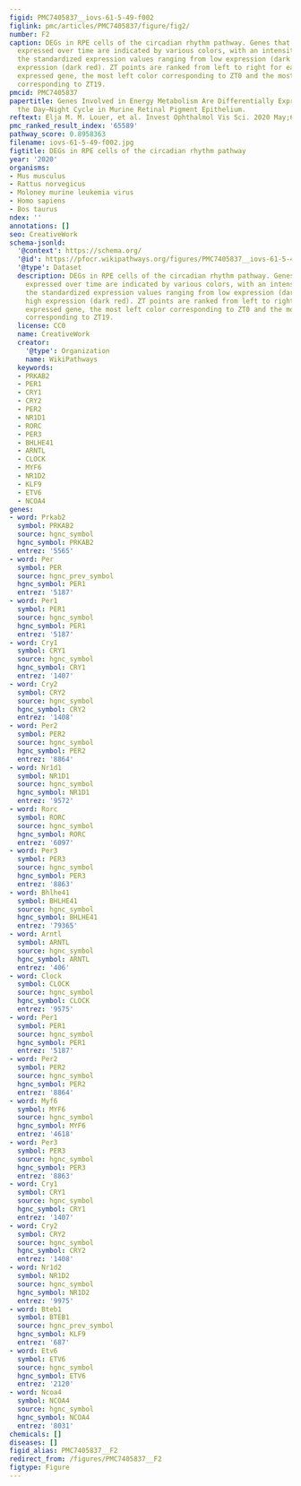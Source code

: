 ```yaml
---
figid: PMC7405837__iovs-61-5-49-f002
figlink: pmc/articles/PMC7405837/figure/fig2/
number: F2
caption: DEGs in RPE cells of the circadian rhythm pathway. Genes that are differentially
  expressed over time are indicated by various colors, with an intensity scale of
  the standardized expression values ranging from low expression (dark blue) to high
  expression (dark red). ZT points are ranked from left to right for each differentially
  expressed gene, the most left color corresponding to ZT0 and the most right color
  corresponding to ZT19.
pmcid: PMC7405837
papertitle: Genes Involved in Energy Metabolism Are Differentially Expressed During
  the Day–Night Cycle in Murine Retinal Pigment Epithelium.
reftext: Elja M. M. Louer, et al. Invest Ophthalmol Vis Sci. 2020 May;61(5):49.
pmc_ranked_result_index: '65589'
pathway_score: 0.8958363
filename: iovs-61-5-49-f002.jpg
figtitle: DEGs in RPE cells of the circadian rhythm pathway
year: '2020'
organisms:
- Mus musculus
- Rattus norvegicus
- Moloney murine leukemia virus
- Homo sapiens
- Bos taurus
ndex: ''
annotations: []
seo: CreativeWork
schema-jsonld:
  '@context': https://schema.org/
  '@id': https://pfocr.wikipathways.org/figures/PMC7405837__iovs-61-5-49-f002.html
  '@type': Dataset
  description: DEGs in RPE cells of the circadian rhythm pathway. Genes that are differentially
    expressed over time are indicated by various colors, with an intensity scale of
    the standardized expression values ranging from low expression (dark blue) to
    high expression (dark red). ZT points are ranked from left to right for each differentially
    expressed gene, the most left color corresponding to ZT0 and the most right color
    corresponding to ZT19.
  license: CC0
  name: CreativeWork
  creator:
    '@type': Organization
    name: WikiPathways
  keywords:
  - PRKAB2
  - PER1
  - CRY1
  - CRY2
  - PER2
  - NR1D1
  - RORC
  - PER3
  - BHLHE41
  - ARNTL
  - CLOCK
  - MYF6
  - NR1D2
  - KLF9
  - ETV6
  - NCOA4
genes:
- word: Prkab2
  symbol: PRKAB2
  source: hgnc_symbol
  hgnc_symbol: PRKAB2
  entrez: '5565'
- word: Per
  symbol: PER
  source: hgnc_prev_symbol
  hgnc_symbol: PER1
  entrez: '5187'
- word: Per1
  symbol: PER1
  source: hgnc_symbol
  hgnc_symbol: PER1
  entrez: '5187'
- word: Cry1
  symbol: CRY1
  source: hgnc_symbol
  hgnc_symbol: CRY1
  entrez: '1407'
- word: Cry2
  symbol: CRY2
  source: hgnc_symbol
  hgnc_symbol: CRY2
  entrez: '1408'
- word: Per2
  symbol: PER2
  source: hgnc_symbol
  hgnc_symbol: PER2
  entrez: '8864'
- word: Nr1d1
  symbol: NR1D1
  source: hgnc_symbol
  hgnc_symbol: NR1D1
  entrez: '9572'
- word: Rorc
  symbol: RORC
  source: hgnc_symbol
  hgnc_symbol: RORC
  entrez: '6097'
- word: Per3
  symbol: PER3
  source: hgnc_symbol
  hgnc_symbol: PER3
  entrez: '8863'
- word: Bhlhe41
  symbol: BHLHE41
  source: hgnc_symbol
  hgnc_symbol: BHLHE41
  entrez: '79365'
- word: Arntl
  symbol: ARNTL
  source: hgnc_symbol
  hgnc_symbol: ARNTL
  entrez: '406'
- word: Clock
  symbol: CLOCK
  source: hgnc_symbol
  hgnc_symbol: CLOCK
  entrez: '9575'
- word: Per1
  symbol: PER1
  source: hgnc_symbol
  hgnc_symbol: PER1
  entrez: '5187'
- word: Per2
  symbol: PER2
  source: hgnc_symbol
  hgnc_symbol: PER2
  entrez: '8864'
- word: Myf6
  symbol: MYF6
  source: hgnc_symbol
  hgnc_symbol: MYF6
  entrez: '4618'
- word: Per3
  symbol: PER3
  source: hgnc_symbol
  hgnc_symbol: PER3
  entrez: '8863'
- word: Cry1
  symbol: CRY1
  source: hgnc_symbol
  hgnc_symbol: CRY1
  entrez: '1407'
- word: Cry2
  symbol: CRY2
  source: hgnc_symbol
  hgnc_symbol: CRY2
  entrez: '1408'
- word: Nr1d2
  symbol: NR1D2
  source: hgnc_symbol
  hgnc_symbol: NR1D2
  entrez: '9975'
- word: Bteb1
  symbol: BTEB1
  source: hgnc_prev_symbol
  hgnc_symbol: KLF9
  entrez: '687'
- word: Etv6
  symbol: ETV6
  source: hgnc_symbol
  hgnc_symbol: ETV6
  entrez: '2120'
- word: Ncoa4
  symbol: NCOA4
  source: hgnc_symbol
  hgnc_symbol: NCOA4
  entrez: '8031'
chemicals: []
diseases: []
figid_alias: PMC7405837__F2
redirect_from: /figures/PMC7405837__F2
figtype: Figure
---
```

